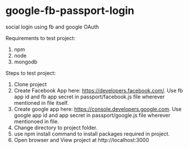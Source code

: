 # google-fb-passport-login
social login using fb and google OAuth

Requirements to test project:
1. npm
2. node
3. mongodb

Steps to test project:
1. Clone project
2. Create Facebook App here: https://developers.facebook.com/. Use fb app id and fb app secret in passport/facebook.js file wherever mentioned in file itself.
3. Create google app here: https://console.developers.google.com. Use google app id and app secret in passport/google.js file wherever mentionoed in file.
4. Change directory to project folder.
5. use npm install command to install packages required in project.
6. Open browser and View project at http://localhost:3000
